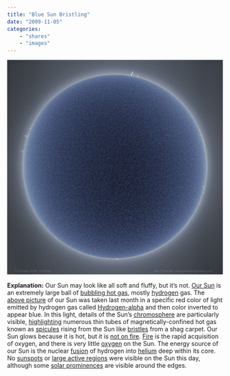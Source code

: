 ```yaml
---
title: "Blue Sun Bristling"
date: "2009-11-05"
categories:
    - "shares"
    - "images"
---
```


![](images/bluesun_friedman.jpg "[APOD: 2009 November 4 - Blue Sun Bristling](http://antwrp.gsfc.nasa.gov/apod/ap091104.html)")

**Explanation:** Our Sun may look like all soft and fluffy, but it’s not. [Our Sun](http://en.wikipedia.org/wiki/Sun) is an extremely large ball of [bubbling hot gas](http://antwrp.gsfc.nasa.gov/apod/ap970108.html), mostly [hydrogen](http://periodic.lanl.gov/elements/1.html) gas. The [above picture](http://www.avertedimagination.com/img_pages/blue_fireball.html) of our Sun was taken last month in a specific red color of light emitted by hydrogen gas called [Hydrogen-alpha](http://www.solarobserving.com/halpha.htm) and then color inverted to appear blue. In this light, details of the Sun’s [chromosphere](http://en.wikipedia.org/wiki/Chromosphere) are particularly visible, [highlighting](http://antwrp.gsfc.nasa.gov/apod/ap050216.html) numerous thin tubes of magnetically-confined hot gas known as [spicules](http://antwrp.gsfc.nasa.gov/apod/ap081102.html) rising from the Sun like [bristles](http://en.wikipedia.org/wiki/Bristles) from a shag carpet. Our Sun glows because it is hot, but it is [not on fire](http://en.wikipedia.org/wiki/Fire). [Fire](http://www.ci.phoenix.az.us/FIRE/homefire.html) is the rapid acquisition of oxygen, and there is very little [oxygen](http://www.webelements.com/webelements/elements/text/key/O.html) on the Sun. The energy source of our Sun is the nuclear [fusion](http://www.youtube.com/watch?v=uOxuGzYXHSQ) of hydrogen into [helium](http://www.webelements.com/webelements/elements/text/key/He.html) deep within its core. No [sunspots](http://antwrp.gsfc.nasa.gov/apod/ap031027.html) or [large active regions](http://antwrp.gsfc.nasa.gov/apod/ap090405.html) were visible on the Sun this day, although some [solar prominences](http://antwrp.gsfc.nasa.gov/apod/ap030707.html) are visible around the edges.
